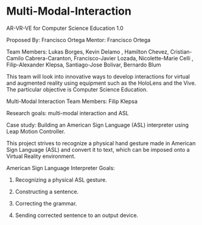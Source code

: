 # Multi-Modal-Interaction
AR-VR-VE for Computer Science Education 1.0

Proposed By: Francisco Ortega Mentor: Francisco Ortega

Team Members: Lukas Borges, Kevin Delamo , Hamilton Chevez, Cristian-Camilo Cabrera-Caranton, Francisco-Javier Lozada, Nicolette-Marie Celli , Filip-Alexander Klepsa, Santiago-Jose Bolivar, Bernardo Blum

This team will look into innovative ways to develop interactions for virtual and augmented reality using equipment such as the HoloLens and the Vive. The particular objective is Computer Science Education.

 
Multi-Modal Interaction
Team Members: Filip Klepsa

Research goals: multi-modal interaction and ASL

Case study:  Building an American Sign Language (ASL) interpreter using Leap Motion Controller. 

This project strives to recognize a physical hand gesture made in American Sign Language (ASL) and convert it to text, which can be imposed onto a Virtual Reality environment. 

 

American Sign Language Interpreter Goals:

1. Recognizing a physical ASL gesture.

2. Constructing a sentence.

3. Correcting the grammar.

4. Sending corrected sentence to an output device.

